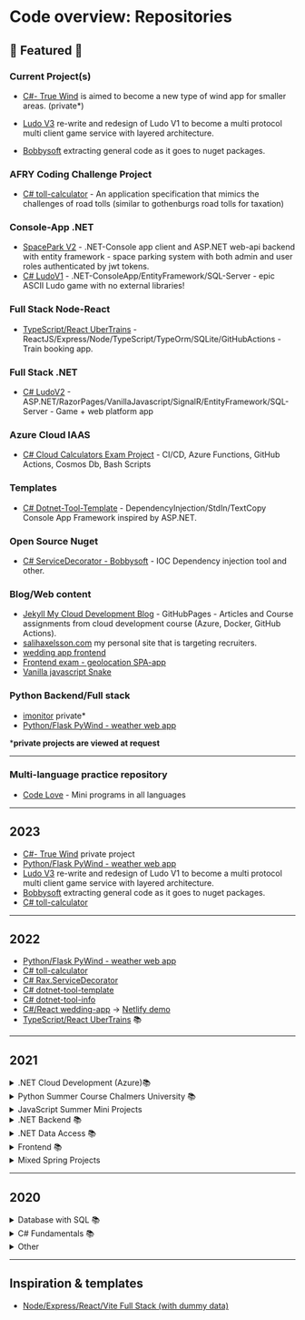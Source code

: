 # Code overview: Repositories

## 🚀 Featured 🚀

### Current Project(s)

- [C#- True Wind](https://github.com/RobinAxelsson/Rax.TrueWind) is aimed to become a new type of wind app for smaller areas. (private*)

- [Ludo V3](https://github.com/RobinAxelsson/LudoV3) re-write and redesign of Ludo V1 to become a multi protocol multi client game service with layered architecture.

- [Bobbysoft](https://github.com/RobinAxelsson/Bobbysoft) extracting general code as it goes to nuget packages.

### AFRY Coding Challenge Project

- [C# toll-calculator](https://github.com/RobinAxelsson/toll-calculator) - An application specification that mimics the challenges of road tolls (similar to gothenburgs road tolls for taxation)

### Console-App .NET

- [SpacePark V2](https://github.com/RobinAxelsson/SpaceParkV2) - .NET-Console app client and ASP.NET web-api backend with entity framework - space parking system with both admin and user roles authenticated by jwt tokens.
- [C# LudoV1](https://github.com/RobinAxelsson/LudoV1) - .NET-ConsoleApp/EntityFramework/SQL-Server - epic ASCII Ludo game with no external libraries!

### Full Stack Node-React
- [TypeScript/React UberTrains](https://github.com/RobinAxelsson/UberTrains) - ReactJS/Express/Node/TypeScript/TypeOrm/SQLite/GitHubActions - Train booking app.

### Full Stack .NET
- [C# LudoV2](https://github.com/RobinAxelsson/LudoV2) - ASP.NET/RazorPages/VanillaJavascript/SignalR/EntityFramework/SQL-Server - Game + web platform app

### Azure Cloud IAAS
- [C# Cloud Calculators Exam Project](https://github.com/RobinAxelsson/AzureCloudExam) - CI/CD, Azure Functions, GitHub Actions, Cosmos Db, Bash Scripts

### Templates
- [C# Dotnet-Tool-Template](https://github.com/RobinAxelsson/dotnet-tool-template) - DependencyInjection/StdIn/TextCopy Console App Framework inspired by ASP.NET.

### Open Source Nuget
- [C# ServiceDecorator - Bobbysoft](https://github.com/RobinAxelsson/Bobbysoft) - IOC Dependency injection tool and other.

### Blog/Web content
- [Jekyll My Cloud Development Blog](https://robinaxelsson.github.io/) - GitHubPages - Articles and Course assignments from cloud development course (Azure, Docker, GitHub Actions).
- [salihaxelsson.com](https://salihaxelsson.com/) my personal site that is targeting recruiters.
- [wedding app frontend](https://kind-goldwasser-ae48e1.netlify.app/)
- [Frontend exam - geolocation SPA-app](https://stoic-panini-7fb81f.netlify.app/)
- [Vanilla javascript Snake](https://nervous-shannon-18ef1a.netlify.app/)

### Python Backend/Full stack

- [imonitor](https://github.com/RobinAxelsson/rax-imonitor) private*
- [Python/Flask PyWind - weather web app](https://github.com/RobinAxelsson/pywind)

***private projects are viewed at request**

---

### Multi-language practice repository
 
- [Code Love](https://github.com/RobinAxelsson/code-love) - Mini programs in all languages

---

## 2023
 
- [C#- True Wind](https://github.com/RobinAxelsson/Rax.TrueWind) private project
- [Python/Flask PyWind - weather web app](https://github.com/RobinAxelsson/pywind)
- [Ludo V3](https://github.com/RobinAxelsson/LudoV3) re-write and redesign of Ludo V1 to become a multi protocol multi client game service with layered architecture.
- [Bobbysoft](https://github.com/RobinAxelsson/Bobbysoft) extracting general code as it goes to nuget packages.
- [C# toll-calculator](https://github.com/RobinAxelsson/toll-calculator)
 
---

## 2022

- [Python/Flask PyWind - weather web app](https://github.com/RobinAxelsson/pywind)
- [C# toll-calculator](https://github.com/RobinAxelsson/toll-calculator)
- [C# Rax.ServiceDecorator](https://github.com/RobinAxelsson/Rax.IocTools)
- [C# dotnet-tool-template](https://github.com/RobinAxelsson/dotnet-tool-template)
- [C# dotnet-tool-info](https://github.com/RobinAxelsson/dotnet-tool-info) 
- [C#/React wedding-app](https://github.com/RobinAxelsson/wedding-app) -> [Netlify demo](https://kind-goldwasser-ae48e1.netlify.app/)
- [TypeScript/React UberTrains](https://github.com/RobinAxelsson/UberTrains) 📚

---

## 2021

<details>
<summary>.NET Cloud Development (Azure)📚</summary>

- [My Cloud Development Blog](https://robinaxelsson.github.io/)
- [Azure Cloud Exam Project](https://github.com/RobinAxelsson/AzureCloudExam)
- [ConsoleBlobApp](https://github.com/RobinAxelsson/ConsoleBlobApp)
- [AzureCTF](https://github.com/RobinAxelsson/AzureCTF)
- [FavouriteLinkWebApp](https://github.com/RobinAxelsson/FavouriteLinkWebApp)

</details>

<details>
<summary>Python Summer Course Chalmers University 📚</summary>

- [Python-3h-exam](https://github.com/RobinAxelsson/python_exam)
- [Chalmers-LAB1](https://github.com/RobinAxelsson/ChalmersLab1)
- [Chalmers-LAB2](https://github.com/RobinAxelsson/ChalmersLab2)
- [Chalmers-LAB3](https://github.com/RobinAxelsson/ChalmersLab3)

</details>

<details>
<summary>JavaScript Summer Mini Projects</summary>

- [RomanNumerals](https://github.com/RobinAxelsson/RomanNumerals)
- [ConsoleSnakeNode](https://github.com/RobinAxelsson/NodeConsoleSnake)
- [Browser based multiplayer Snake (repo)](https://github.com/RobinAxelsson/JS-Browser-Snake)
- [Browser based multiplayer Snake (hosted Netlify)](https://nervous-shannon-18ef1a.netlify.app/)

</details>

<details>
<summary>.NET Backend 📚</summary>

- [Final Exam (private repo)](https://github.com/PGBSNH20/hemtenta-RobinAxelsson)
- [LudoV2](https://github.com/PGBSNH20/ludo-v2-group-g5_albin-robin)
- [SpaceParkV2](https://github.com/RobinAxelsson/SpaceParkV2)

</details>
<details>
<summary>.NET Data Access 📚</summary>

- [Final Exam (private repo)](https://github.com/RobinAxelsson/net-dataaccess-exam)
- [LudoV1](https://github.com/RobinAxelsson/LudoV1)
- [SpaceParkV1](https://github.com/RobinAxelsson/SpaceParkV1)

</details>

<details>
<summary>Frontend 📚</summary>

- [Final project repo](https://github.com/RobinAxelsson/robin-axelsson-web-project)
- [Final project hosted on Netlify](https://stoic-panini-7fb81f.netlify.app/)

</details>

<details>
<summary>Mixed Spring Projects</summary>

- [MatchRacingPairing](https://github.com/RobinAxelsson/MatchRacing)
- [RAX-GoogleAPI (only private)](https://github.com/RobinAxelsson/RAX-GoogleAPI)
- [CatiaV5-Snake](https://github.com/RobinAxelsson/CAT_Snake)
- [SpotifyAPI-SQL-Client](https://github.com/RobinAxelsson/SpotifyApiSQLClient)
- [LiveNETCompiler](https://github.com/RobinAxelsson/LiveNETCompiler)
- [Advanced WebSocket Tutorial](https://github.com/RobinAxelsson/WebSocketsTutorial)
- [Http_LAB](https://github.com/RobinAxelsson/http_lab)
- [RAX_Utilities](https://github.com/RobinAxelsson/RAX_Utilities)

</details>

---
## 2020

<details>
<summary>Database with SQL 📚</summary>

- [SQLStore - Food Chain](https://github.com/RobinAxelsson/SQL_Store_DatabaseCourse)

</details>
<details>
<summary>C# Fundamentals 📚</summary>

- [WPF-Store (Exam Project)](https://github.com/johancz/PGBSNH20-Projektarbete-Butik)
- [WPF-Playground](https://github.com/RobinAxelsson/WPFPlayground)
- [FlagLesson](https://github.com/RobinAxelsson/FlagLessonGUI)
- [C# assignment 3](https://github.com/johancz/PGBSNH20_Csharp_Assignment_3)

</details>
<details>
<summary>Other</summary>

- [C# SecretPerson](https://github.com/RobinAxelsson/SecretPerson)
- [CATVB-Scripting](https://github.com/RobinAxelsson/CATVB-scripting)
- [VB-scripts First Scripts (private)](https://github.com/RobinAxelsson/MyFirstScripts)

</details>

---

## Inspiration & templates

- [Node/Express/React/Vite Full Stack (with dummy data)](https://github.com/RobinAxelsson/nodehill-template)
